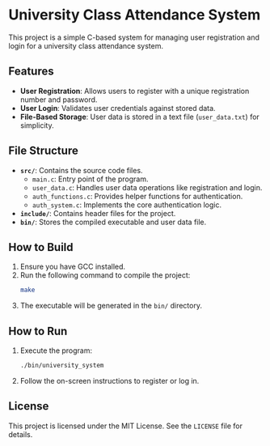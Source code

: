 # University Class Attendance System

This project is a simple C-based system for managing user registration and login for a university class attendance system.

## Features

- **User Registration**: Allows users to register with a unique registration number and password.
- **User Login**: Validates user credentials against stored data.
- **File-Based Storage**: User data is stored in a text file (`user_data.txt`) for simplicity.

## File Structure

- **`src/`**: Contains the source code files.
  - `main.c`: Entry point of the program.
  - `user_data.c`: Handles user data operations like registration and login.
  - `auth_functions.c`: Provides helper functions for authentication.
  - `auth_system.c`: Implements the core authentication logic.
- **`include/`**: Contains header files for the project.
- **`bin/`**: Stores the compiled executable and user data file.

## How to Build

1. Ensure you have GCC installed.
2. Run the following command to compile the project:
   ```bash
   make
   ```
3. The executable will be generated in the `bin/` directory.

## How to Run

1. Execute the program:
   ```bash
   ./bin/university_system
   ```
2. Follow the on-screen instructions to register or log in.

## License

This project is licensed under the MIT License. See the `LICENSE` file for details.
